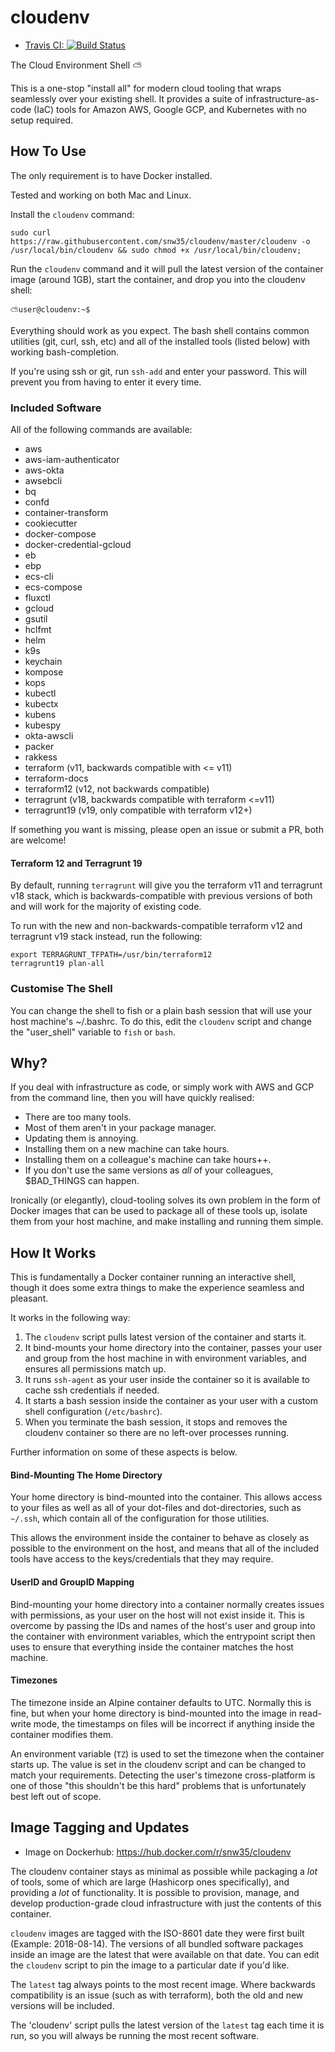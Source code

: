 # cloudenv

 * [Travis CI: ![Build Status](https://travis-ci.org/snw35/cloudenv.svg?branch=master)](https://travis-ci.org/snw35/cloudenv)

The Cloud Environment Shell ⛅

This is a one-stop "install all" for modern cloud tooling that wraps seamlessly over your existing shell. It provides a suite of infrastructure-as-code (IaC) tools for Amazon AWS, Google GCP, and Kubernetes with no setup required.

## How To Use

The only requirement is to have Docker installed.

Tested and working on both Mac and Linux.

Install the `cloudenv` command:

```shell
sudo curl https://raw.githubusercontent.com/snw35/cloudenv/master/cloudenv -o /usr/local/bin/cloudenv && sudo chmod +x /usr/local/bin/cloudenv;
```

Run the `cloudenv` command and it will pull the latest version of the container image (around 1GB), start the container, and drop you into the cloudenv shell:

`⛅user@cloudenv:~$`

Everything should work as you expect. The bash shell contains common utilities (git, curl, ssh, etc) and all of the installed tools (listed below) with working bash-completion.

If you're using ssh or git, run `ssh-add` and enter your password. This will prevent you from having to enter it every time.

### Included Software

All of the following commands are available:

- aws
- aws-iam-authenticator
- aws-okta
- awsebcli
- bq
- confd
- container-transform
- cookiecutter
- docker-compose
- docker-credential-gcloud
- eb
- ebp
- ecs-cli
- ecs-compose
- fluxctl
- gcloud
- gsutil
- hclfmt
- helm
- k9s
- keychain
- kompose
- kops
- kubectl
- kubectx
- kubens
- kubespy
- okta-awscli
- packer
- rakkess
- terraform (v11, backwards compatible with <= v11)
- terraform-docs
- terraform12 (v12, not backwards compatible)
- terragrunt (v18, backwards compatible with terraform <=v11)
- terragrunt19 (v19, only compatible with terraform v12+)

If something you want is missing, please open an issue or submit a PR, both are welcome!

#### Terraform 12 and Terragrunt 19

By default, running `terragrunt` will give you the terraform v11 and terragrunt v18 stack, which is backwards-compatible with previous versions of both and will work for the majority of existing code.

To run with the new and non-backwards-compatible terraform v12 and terragrunt v19 stack instead, run the following:

```shell
export TERRAGRUNT_TFPATH=/usr/bin/terraform12
terragrunt19 plan-all
```

### Customise The Shell

You can change the shell to fish or a plain bash session that will use your host machine's ~/.bashrc. To do this, edit the `cloudenv` script and change the "user_shell" variable to `fish` or `bash`.

## Why?

If you deal with infrastructure as code, or simply work with AWS and GCP from the command line, then you will have quickly realised:

 * There are too many tools.
 * Most of them aren't in your package manager.
 * Updating them is annoying.
 * Installing them on a new machine can take hours.
 * Installing them on a colleague's machine can take hours++.
 * If you don't use the same versions as *all* of your colleagues, $BAD_THINGS can happen.

Ironically (or elegantly), cloud-tooling solves its own problem in the form of Docker images that can be used to package all of these tools up, isolate them from your host machine, and make installing and running them simple.

## How It Works

This is fundamentally a Docker container running an interactive shell, though it does some extra things to make the experience seamless and pleasant.

It works in the following way:

1. The `cloudenv` script pulls latest version of the container and starts it.
2. It bind-mounts your home directory into the container, passes your user and group from the host machine in with environment variables, and ensures all permissions match up.
3. It runs `ssh-agent` as your user inside the container so it is available to cache ssh credentials if needed.
4. It starts a bash session inside the container as your user with a custom shell configuration (`/etc/bashrc`).
5. When you terminate the bash session, it stops and removes the cloudenv container so there are no left-over processes running.

Further information on some of these aspects is below.

#### Bind-Mounting The Home Directory

Your home directory is bind-mounted into the container. This allows access to your files as well as all of your dot-files and dot-directories, such as `~/.ssh`, which contain all of the configuration for those utilities.

This allows the environment inside the container to behave as closely as possible to the environment on the host, and means that all of the included tools have access to the keys/credentials that they may require.

#### UserID and GroupID Mapping

Bind-mounting your home directory into a container normally creates issues with permissions, as your user on the host will not exist inside it. This is overcome by passing the IDs and names of the host's user and group into the container with environment variables, which the entrypoint script then uses to ensure that everything inside the container matches the host machine.

#### Timezones

The timezone inside an Alpine container defaults to UTC. Normally this is fine, but when your home directory is bind-mounted into the image in read-write mode, the timestamps on files will be incorrect if anything inside the container modifies them.

An environment variable (`TZ`) is used to set the timezone when the container starts up. The value is set in the cloudenv script and can be changed to match your requirements. Detecting the user's timezone cross-platform is one of those "this shouldn't be this hard" problems that is unfortunately best left out of scope.

## Image Tagging and Updates

- Image on Dockerhub: https://hub.docker.com/r/snw35/cloudenv

The cloudenv container stays as minimal as possible while packaging a *lot* of tools, some of which are large (Hashicorp ones specifically), and providing a *lot* of functionality. It is possible to provision, manage, and develop production-grade cloud infrastructure with just the contents of this container.

`cloudenv` images are tagged with the ISO-8601 date they were first built (Example: 2018-08-14). The versions of all bundled software packages inside an image are the latest that were available on that date. You can edit the `cloudenv` script to pin the image to a particular date if you'd like.

The `latest` tag always points to the most recent image. Where backwards compatibility is an issue (such as with terraform), both the old and new versions will be included.

The 'cloudenv' script pulls the latest version of the `latest` tag each time it is run, so you will always be running the most recent software.
